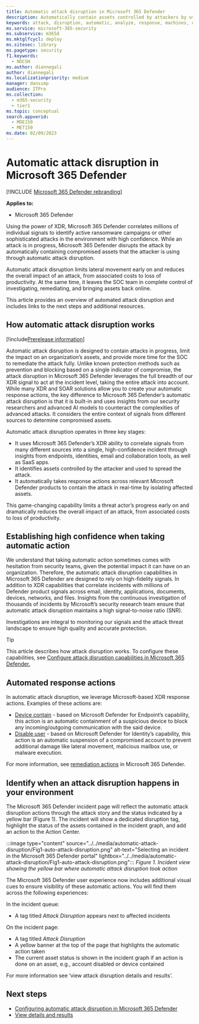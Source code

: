 ```yaml
---
title: Automatic attack disruption in Microsoft 365 Defender
description: Automatically contain assets controlled by attackers by using automatic attack disruption in Microsoft 365 Defender.
keywords: attack, disruption, automatic, analyze, response, machines, devices, users, identities, mail, email, mailbox, investigation, graph, evidence
ms.service: microsoft-365-security
ms.subservice: m365d
ms.mktglfcycl: deploy
ms.sitesec: library
ms.pagetype: security
f1.keywords: 
  - NOCSH
ms.author: diannegali
author: diannegali
ms.localizationpriority: medium
manager: dansimp
audience: ITPro
ms.collection: 
  - m365-security
  - tier1
ms.topic: conceptual
search.appverid: 
  - MOE150
  - MET150
ms.date: 02/09/2023
---
```


# Automatic attack disruption in Microsoft 365 Defender

[!INCLUDE [Microsoft 365 Defender rebranding](../includes/microsoft-defender.md)]

**Applies to:**

- Microsoft 365 Defender

Using the power of XDR, Microsoft 365 Defender correlates millions of individual signals to identify active ransomware campaigns or other sophisticated attacks in the environment with high confidence. While an attack is in progress, Microsoft 365 Defender disrupts the attack by automatically containing compromised assets that the attacker is using through automatic attack disruption.

Automatic attack disruption limits lateral movement early on and reduces the overall impact of an attack, from associated costs to loss of productivity. At the same time, it leaves the SOC team in complete control of investigating, remediating, and bringing assets back online.

This article provides an overview of automated attack disruption and includes links to the next steps and additional resources.

## How automatic attack disruption works

[!include[Prerelease information](../../includes/prerelease.md)]

Automatic attack disruption is designed to contain attacks in progress, limit the impact on an organization’s assets, and provide more time for the SOC to remediate the attack fully. Unlike known protection methods such as prevention and blocking based on a single indicator of compromise, the attack disruption in Microsoft 365 Defender leverages the full breadth of our XDR signal to act at the incident level, taking the entire attack into account. While many XDR and SOAR solutions allow you to create your automatic response actions, the key difference to Microsoft 365 Defender’s automatic attack disruption is that it is built-in and uses insights from our security researchers and advanced AI models to counteract the complexities of advanced attacks. It considers the entire context of signals from different sources to determine compromised assets.

Automatic attack disruption operates in three key stages:

- It uses Microsoft 365 Defender’s XDR ability to correlate signals from many different sources into a single, high-confidence incident through insights from endpoints, identities, email and collaboration tools, as well as SaaS apps.
- It identifies assets controlled by the attacker and used to spread the attack.
- It automatically takes response actions across relevant Microsoft Defender products to contain the attack in real-time by isolating affected assets.

This game-changing capability limits a threat actor’s progress early on and dramatically reduces the overall impact of an attack, from associated costs to loss of productivity.

## Establishing high confidence when taking automatic action

We understand that taking automatic action sometimes comes with hesitation from security teams, given the potential impact it can have on an organization. Therefore, the automatic attack disruption capabilities in Microsoft 365 Defender are designed to rely on high-fidelity signals. In addition to XDR capabilities that correlate incidents with millions of Defender product signals across email, identity, applications, documents, devices, networks, and files. Insights from the continuous investigation of thousands of incidents by Microsoft’s security research team ensure that automatic attack disruption maintains a high signal-to-noise ratio (SNR).

Investigations are integral to monitoring our signals and the attack threat landscape to ensure high quality and accurate protection.

> [!TIP]
> This article describes how attack disruption works. To configure these capabilities, see [Configure attack disruption capabilities in Microsoft 365 Defender.](/microsoft-365/security/defender-endpoint/respond-machine-alerts#run-microsoft-defender-antivirus-scan-on-devices)

## Automated response actions
In automatic attack disruption, we leverage Microsoft-based XDR response actions. Examples of these actions are:

- [Device contain](/microsoft-365/security/defender-endpoint/respond-machine-alerts#contain-devices-from-the-network) - based on Microsoft Defender for Endpoint’s capability, this action is an automatic containment of a suspicious device to block any incoming/outgoing communication with the said device.
- [Disable user](/defender-for-identity/remediation-actions) - based on Microsoft Defender for Identity’s capability, this action is an automatic suspension of a compromised account to prevent additional damage like lateral movement, malicious mailbox use, or malware execution.

For more information, see [remediation actions](/microsoft-365/security/defender/m365d-remediation-actions.md) in Microsoft 365 Defender.

## Identify when an attack disruption happens in your environment

The Microsoft 365 Defender incident page will reflect the automatic attack disruption actions through the attack story and the status indicated by a yellow bar (Figure 1). The incident will show a dedicated disruption tag, highlight the status of the assets contained in the incident graph, and add an action to the Action Center.

:::image type="content" source="../../media/automatic-attack-disruption/Fig1-auto-attack-disruption.png" alt-text="Selecting an incident in the Microsoft 365 Defender portal" lightbox="../../media/automatic-attack-disruption/Fig1-auto-attack-disruption.png":::
*Figure 1. Incident view showing the yellow bar where automatic attack disruption took action*

The Microsoft 365 Defender user experience now includes additional visual cues to ensure visibility of these automatic actions. You will find them across the following experiences:

In the incident queue:

- A tag titled *Attack Disruption* appears next to affected incidents

On the incident page:

- A tag titled *Attack Disruption*
- A yellow banner at the top of the page that highlights the automatic action taken
- The current asset status is shown in the incident graph if an action is done on an asset, e.g., account disabled or device contained

For more information see ‘view attack disruption details and results’.

## Next steps

- [Configuring automatic attack disruption in Microsoft 365 Defender](/microsoft-365/security/defender/configure-attack-disruption.md)
- [View details and results](/microsoft-365/security/defender/autoad-results.md)